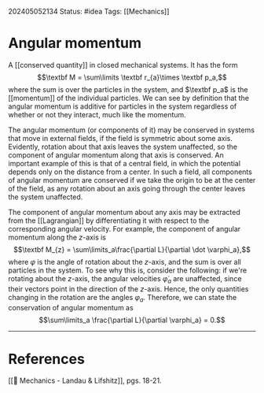202405052134
Status: #idea
Tags: [[Mechanics]]

# Angular momentum

A [[conserved quantity]] in closed mechanical systems. It has the form
$$\textbf M = \sum\limits \textbf r_{a}\times \textbf p_a,$$
where the sum is over the particles in the system, and $\textbf p_a$ is the [[momentum]] of the individual particles. We can see by definition that the angular momentum is additive for particles in the system regardless of whether or not they interact, much like the momentum.

The angular momentum (or components of it) may be conserved in systems that move in external fields, if the field is symmetric about some axis. Evidently, rotation about that axis leaves the system unaffected, so the component of angular momentum along that axis is conserved. An important example of this is that of a central field, in which the potential depends only on the distance from a center. In such a field, all components of angular momentum are conserved if we take the origin to be at the center of the field, as any rotation about an axis going through the center leaves the system unaffected.

The component of angular momentum about any axis may be extracted from the [[Lagrangian]] by differentiating it with respect to the corresponding angular velocity. For example, the component of angular momentum along the $z$-axis is
$$\textbf M_{z} = \sum\limits_a\frac{\partial L}{\partial \dot \varphi_a},$$
where $\varphi$ is the angle of rotation about the $z$-axis, and the sum is over all particles in the system. To see why this is, consider the following: if we're rotating about the $z$-axis, the angular velocities $\dot \varphi_a$ are unaffected, since their vectors point in the direction of the $z$-axis. Hence, the only quantities changing in the rotation are the angles $\varphi_a$. Therefore, we can state the conservation of angular momentum as
$$\sum\limits_a \frac{\partial L}{\partial \varphi_a} = 0.$$


___
# References
[[📕 Mechanics - Landau & Lifshitz]], pgs. 18-21.